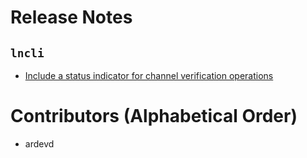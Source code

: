 # Release Notes

## `lncli`

* [Include a status indicator for channel verification 
  operations](https://github.com/lightningnetwork/lnd/pull/7476)

# Contributors (Alphabetical Order)

* ardevd
